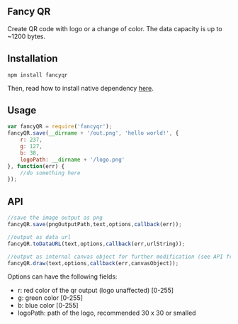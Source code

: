 ## Fancy QR
Create QR code with logo or a change of color. The data capacity is up to ~1200 bytes.

## Installation
```
npm install fancyqr
```
Then, read how to install native dependency [here](https://github.com/LearnBoost/node-canvas/wiki).

## Usage
```javascript
var fancyQR = require('fancyqr');
fancyQR.save(__dirname + '/out.png', 'hello world!', {
	r: 237,
	g: 127,
	b: 38,
	logoPath: __dirname + '/logo.png'
}, function(err) {
	//do something here
});
```

## API
```javascript
//save the image output as png
fancyQR.save(pngOutputPath,text,options,callback(err));

//output as data url
fancyQR.toDataURL(text,options,callback(err,urlString));

//output as internal canvas object for further modification (see API from node-canvas)
fancyQR.draw(text,options,callback(err,canvasObject));
```
Options can have the following fields:
* r: red color of the qr output (logo unaffected) [0-255]
* g: green color [0-255]
* b: blue color [0-255]
* logoPath: path of the logo, recommended 30 x 30 or smalled
